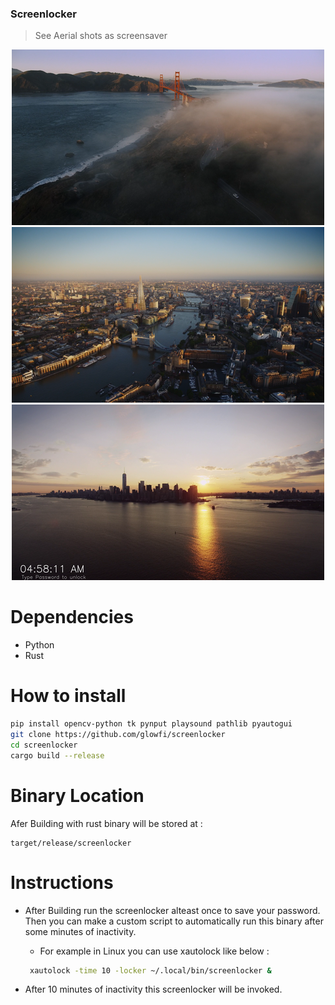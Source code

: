### Screenlocker

> See Aerial shots as screensaver

<p align="center">
 <img src="./images/1.png"/>
 <img src="./images/2.png"/>
 <img src="./images/3.png"/>
</p>

# Dependencies

-   Python
-   Rust

# How to install

```sh
pip install opencv-python tk pynput playsound pathlib pyautogui
git clone https://github.com/glowfi/screenlocker
cd screenlocker
cargo build --release
```

# Binary Location

Afer Building with rust binary will be stored at :

```
target/release/screenlocker
```

# Instructions

-   After Building run the screenlocker alteast once to save your password.
    Then you can make a custom script to automatically run this binary after some minutes of inactivity.

    -   For example in Linux you can use xautolock like below :

    ```sh
     xautolock -time 10 -locker ~/.local/bin/screenlocker &
    ```

-   After 10 minutes of inactivity this screenlocker will be invoked.

